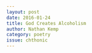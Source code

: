 ```yaml
---
layout: post 
date: 2016-01-24
title: God Creates Alcoholism
author: Nathan Kemp
category: poetry
issue: chthonic
---
```

